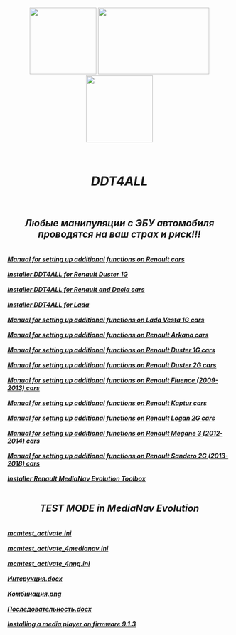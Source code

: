  <br/>
<p align="center">
<img src="./Renault_Logo.png" width="150" height="150"/> <img src="./Lada_Logo.png" width="250" height="150"/> <img src="./Dacia_Logo.png" width="150" height="150"/>
</p><br/>
<h1 align="Center"><i>DDT4ALL</i></h1>
 <br/>
<h2 align="Center"><i>Любые манипуляции с ЭБУ автомобиля проводятся на ваш страх и риск!!!</i></h2>
 <br/>
<i> <a href="https://github.com/dimoroz772/DDT4ALL/blob/DDT4ALL/Option%20cache%20Renault%20russe.docx"><b>Manual for setting up additional functions on Renault cars</b></a><br/><i/>
 <br/>
<i> <a href="https://github.com/dimoroz772/DDT4ALL/releases/tag/Renault_Duster_1G"><b>Installer DDT4ALL for Renault Duster 1G</b></a><br/><i/>
 <br/>
<i> <a href="https://github.com/dimoroz772/DDT4ALL/releases/tag/Renault_and_Dacia_cars"><b>Installer DDT4ALL for Renault and Dacia cars</b></a><br/><i/>
 <br/>
<i> <a href="https://github.com/dimoroz772/DDT4ALL/releases/tag/Lada"><b>Installer DDT4ALL for Lada</b></a><br/><i/>
 <br/>
<i> <a href="https://github.com/dimoroz772/DDT4ALL/blob/DDT4ALL/Lada_Vesta.docx"><b>Manual for setting up additional functions on Lada Vesta 1G cars</b></a><br/><i/>
 <br/>
<i> <a href="https://github.com/dimoroz772/DDT4ALL/blob/DDT4ALL/Renault_Arkana.docx"><b>Manual for setting up additional functions on Renault Arkana cars</b></a><br/><i/>
 <br/>
<i> <a href="https://github.com/dimoroz772/DDT4ALL/blob/DDT4ALL/RD1G.docx"><b>Manual for setting up additional functions on Renault Duster 1G cars</b></a><br/><i/>
 <br/>
<i> <a href="https://github.com/dimoroz772/DDT4ALL/blob/DDT4ALL/RD2G.docx"><b>Manual for setting up additional functions on Renault Duster 2G cars</b></a><br/><i/>
 <br/>
<i> <a href="https://github.com/dimoroz772/DDT4ALL/blob/DDT4ALL/RF.docx"><b>Manual for setting up additional functions on Renault Fluence (2009-2013) cars</b></a><br/><i/>
 <br/>
<i> <a href="https://github.com/dimoroz772/DDT4ALL/blob/DDT4ALL/RK.docx"><b>Manual for setting up additional functions on Renault Kaptur cars</b></a><br/><i/>
 <br/>
<i> <a href="https://github.com/dimoroz772/DDT4ALL/blob/DDT4ALL/Renault_Logan_2G.docx"><b>Manual for setting up additional functions on Renault Logan 2G cars</b></a><br/><i/>
 <br/>
<i> <a href="https://github.com/dimoroz772/DDT4ALL/blob/DDT4ALL/RM.docx"><b>Manual for setting up additional functions on Renault Megane 3 (2012-2014) cars</b></a><br/><i/>
 <br/>
<i> <a href="https://github.com/dimoroz772/DDT4ALL/blob/DDT4ALL/RS.docx"><b>Manual for setting up additional functions on Renault Sandero 2G (2013-2018) cars</b></a><br/><i/>
 <br/>
<i> <a href="https://github.com/dimoroz772/DDT4ALL/releases/tag/Renault_MediaNav_Toolbox_Evolution"><b>Installer Renault MediaNav Evolution Toolbox</b></a><br/><i/>
 <br/>
<h2 align="Center"><i>TEST MODE in MediaNav Evolution</i></h2>
 <br/>
<i> <a href="https://github.com/dimoroz772/DDT4ALL/blob/DDT4ALL/mcmtest_activate.ini"><b>mcmtest_activate.ini</b></a><br/><i/>
 <br/>
<i> <a href="https://github.com/dimoroz772/DDT4ALL/blob/DDT4ALL/mcmtest_activate_4medianav.ini"><b>mcmtest_activate_4medianav.ini</b></a><br/><i/>
 <br/>
<i> <a href="https://github.com/dimoroz772/DDT4ALL/blob/DDT4ALL/mcmtest_activate_4nng.ini"><b>mcmtest_activate_4nng.ini</b></a><br/><i/>
 <br/>
<i> <a href="https://github.com/dimoroz772/DDT4ALL/blob/DDT4ALL/%D0%98%D0%BD%D1%81%D1%82%D1%80%D1%83%D0%BA%D1%86%D0%B8%D1%8F.docx"><b>Интсрукция.docx</b></a><br/><i/>
 <br/>
<i> <a href="https://github.com/dimoroz772/DDT4ALL/blob/DDT4ALL/%D0%9A%D0%BE%D0%BC%D0%B1%D0%B8%D0%BD%D0%B0%D1%86%D0%B8%D1%8F.png"><b>Комбинация.png</b></a><br/><i/>
 <br/>
<i> <a href="https://github.com/dimoroz772/DDT4ALL/blob/DDT4ALL/%D0%9F%D0%BE%D1%81%D0%BB%D0%B5%D0%B4%D0%BE%D0%B2%D0%B0%D1%82%D0%B5%D0%BB%D1%8C%D0%BD%D0%BE%D1%81%D1%82%D1%8C.docx"><b>Последовательность.docx</b></a><br/><i/>
 <br/>
<i> <a href="https://github.com/dimoroz772/DDT4ALL/blob/DDT4ALL/upgrade.lgu"><b>Installing a media player on firmware 9.1.3</b></a><br/><i/>
 <br/>

